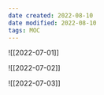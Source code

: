 ```yaml
---
date created: 2022-08-10
date modified: 2022-08-10
tags: MOC
---
```


![[2022-07-01]]

![[2022-07-02]]

![[2022-07-03]]